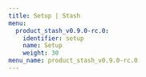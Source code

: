 ```yaml
---
title: Setup | Stash
menu:
  product_stash_v0.9.0-rc.0:
    identifier: setup
    name: Setup
    weight: 30
menu_name: product_stash_v0.9.0-rc.0
---
```

